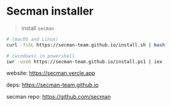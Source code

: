 # Secman installer

> install `secman`

```sh
# (macOS and Linux)
curl -fsSL https://secman-team.github.io/install.sh | bash

# (windows) in powershell
iwr -useb https://secman-team.github.io/install.ps1 | iex
```

website: https://secman.vercle.app

deps: https://secman-team.github.io

secman repo: https://github.com/secman
